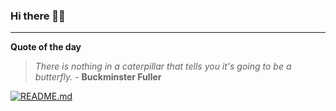 ### Hi there 👋🏻


---

**Quote of the day**

> *There is nothing in a caterpillar that tells you it's going to be a butterfly.* - **Buckminster Fuller** 

[![README.md](https://github.com/marcolovazzano/marcolovazzano/actions/workflows/readme.yml/badge.svg?branch=main)](https://github.com/marcolovazzano/marcolovazzano/actions/workflows/readme.yml)
